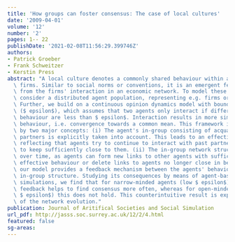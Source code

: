 ```yaml
---
title: 'How groups can foster consensus: The case of local cultures'
date: '2009-04-01'
volume: '12'
number: '2'
pages: 1-- 22
publishDate: '2021-02-08T11:56:29.399746Z'
authors:
- Patrick Groeber
- Frank Schweitzer
- Kerstin Press
abstract: "A local culture denotes a commonly shared behaviour within a cluster of\
  \ firms. Similar to social norms or conventions, it is an emergent feature resulting\
  \ from the firms' interaction in an economic network. To model these dynamics, we\
  \ consider a distributed agent population, representing e.g. firms or individuals.\
  \ Further, we build on a continuous opinion dynamics model with bounded confidence\
  \ ($ epsilon$), which assumes that two agents only interact if differences in their\
  \ behaviour are less than $ epsilon$. Interaction results in more similarity of\
  \ behaviour, i.e. convergence towards a common mean. This framework is extended\
  \ by two major concepts: (i) The agent's in-group consisting of acquainted interaction\
  \ partners is explicitly taken into account. This leads to an effective agent behaviour\
  \ reflecting that agents try to continue to interact with past partners and thus\
  \ to keep sufficiently close to them. (ii) The in-group network structure changes\
  \ over time, as agents can form new links to other agents with sufficiently close\
  \ effective behaviour or delete links to agents no longer close in behaviour. Thus,\
  \ our model provides a feedback mechanism between the agents' behaviour and their\
  \ in-group structure. Studying its consequences by means of agent-based computer\
  \ simulations, we find that for narrow-minded agents (low $ epsilon$) the additional\
  \ feedback helps to find consensus more often, whereas for open-minded agents (high\
  \ $ epsilon$) this does not hold. This counterintuitive result is explained by simulations\
  \ of the network evolution."
publication: Journal of Aritifical Societies and Social Simulation
url_pdf: http://jasss.soc.surrey.ac.uk/12/2/4.html
featured: false
sg-areas:
---
```


